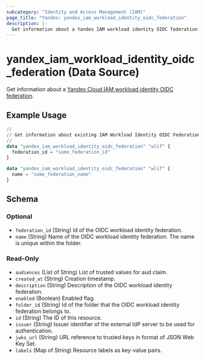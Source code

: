 ```yaml
---
subcategory: "Identity and Access Management (IAM)"
page_title: "Yandex: yandex_iam_workload_identity_oidc_federation"
description: |-
  Get information about a Yandex IAM workload identity OIDC federation.
---
```


# yandex_iam_workload_identity_oidc_federation (Data Source)

Get information about a [Yandex Cloud IAM workload identity OIDC federation](https://yandex.cloud/docs/iam/concepts/workload-identity).

## Example Usage

```terraform
//
// Get information about existing IAM Workload Identity OIDC Federation.
//
data "yandex_iam_workload_identity_oidc_federation" "wlif" {
  federation_id = "some_federation_id"
}

data "yandex_iam_workload_identity_oidc_federation" "wlif" {
  name = "some_federation_name"
}
```

<!-- schema generated by tfplugindocs -->
## Schema

### Optional

- `federation_id` (String) Id of the OIDC workload identity federation.
- `name` (String) Name of the OIDC workload identity federation. The name is unique within the folder.

### Read-Only

- `audiences` (List of String) List of trusted values for aud claim.
- `created_at` (String) Creation timestamp.
- `description` (String) Description of the OIDC workload identity federation.
- `enabled` (Boolean) Enabled flag.
- `folder_id` (String) Id of the folder that the OIDC workload identity federation belongs to.
- `id` (String) The ID of this resource.
- `issuer` (String) Issuer identifier of the external IdP server to be used for authentication.
- `jwks_url` (String) URL reference to trusted keys in format of JSON Web Key Set.
- `labels` (Map of String) Resource labels as key-value pairs.


